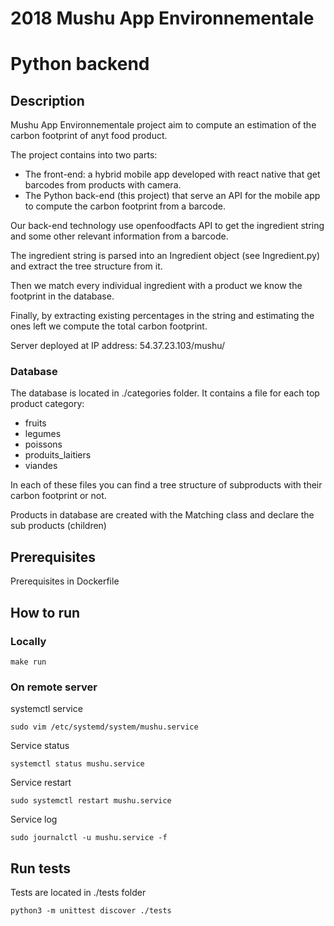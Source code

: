 # 2018 Mushu App Environnementale
# Python backend

## Description 

Mushu App Environnementale project aim to compute an estimation of the carbon footprint of anyt food product.

The project contains into two parts:
- The front-end: a hybrid mobile app developed with react native that get barcodes from products with camera.
- The Python back-end (this project) that serve an API for the mobile app to compute the carbon footprint from a barcode.

Our back-end technology use openfoodfacts API to get the ingredient string and some other relevant information from a barcode.

The ingredient string is parsed into an Ingredient object (see Ingredient.py) and extract the tree structure from it.

Then we match every individual ingredient with a product we know the footprint in the database.

Finally, by extracting existing percentages in the string and estimating the ones left we compute the total carbon footprint.

Server deployed at IP address: 54.37.23.103/mushu/

### Database

The database is located in ./categories folder. It contains a file for each top product category:
- fruits
- legumes
- poissons
- produits_laitiers
- viandes

In each of these files you can find a tree structure of subproducts with their carbon footprint or not.

Products in database are created with the Matching class and declare the sub products (children)


## Prerequisites

Prerequisites in Dockerfile

## How to run

### Locally
```
make run
```

### On remote server

systemctl service
```
sudo vim /etc/systemd/system/mushu.service
```

Service status
```
systemctl status mushu.service
```

Service restart
```
sudo systemctl restart mushu.service
```

Service log
```
sudo journalctl -u mushu.service -f
```

## Run tests

Tests are located in ./tests folder
```
python3 -m unittest discover ./tests
```


